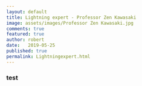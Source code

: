 ```yaml
---
layout: default
title: Lightning expert - Professor Zen Kawasaki
image: assets/images/Professor Zen Kawasaki.jpg
comments: true
featured: true
author: robert
date:   2019-05-25
published: true
permalink: Lightningexpert.html
---
```

### test
